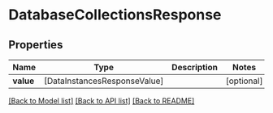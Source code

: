 # DatabaseCollectionsResponse

## Properties
Name | Type | Description | Notes
------------ | ------------- | ------------- | -------------
**value** | [DataInstancesResponseValue] |  | [optional] 

[[Back to Model list]](../README.md#documentation-for-models) [[Back to API list]](../README.md#documentation-for-api-endpoints) [[Back to README]](../README.md)


